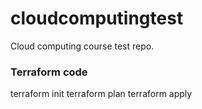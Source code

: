 # cloudcomputingtest
Cloud computing course test repo.

### Terraform code
terraform init
terraform plan
terraform apply